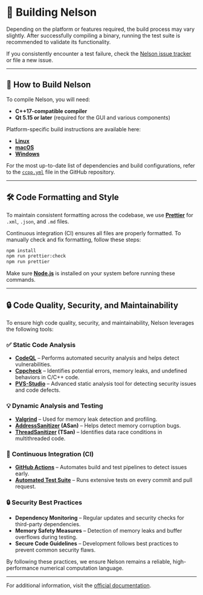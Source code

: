 # 🏰️ Building Nelson

Depending on the platform or features required, the build process may vary slightly. After successfully compiling a binary, running the test suite is recommended to validate its functionality.

If you consistently encounter a test failure, check the [Nelson issue tracker](https://github.com/nelson-lang/nelson/issues) or file a new issue.

---

## 🚀 How to Build Nelson

To compile Nelson, you will need:

- **C++17-compatible compiler**
- **Qt 5.15 or later** (required for the GUI and various components)

Platform-specific build instructions are available here:

- **[Linux](BUILDING_Linux.md)**
- **[macOS](BUILDING_Macos.md)**
- **[Windows](BUILDING_Windows.md)**

For the most up-to-date list of dependencies and build configurations, refer to the [`ccpp.yml`](https://github.com/nelson-lang/nelson/blob/master/.github/workflows/ccpp.yml) file in the GitHub repository.

---

## 🛠️ Code Formatting and Style

To maintain consistent formatting across the codebase, we use **[Prettier](https://prettier.io/)** for `.xml`, `.json`, and `.md` files.

Continuous integration (CI) ensures all files are properly formatted. To manually check and fix formatting, follow these steps:

```bash
npm install
npm run prettier:check
npm run prettier
```

Make sure **[Node.js](https://nodejs.org/en)** is installed on your system before running these commands.

---

## 🔒 Code Quality, Security, and Maintainability

To ensure high code quality, security, and maintainability, Nelson leverages the following tools:

### ✅ **Static Code Analysis**

- **[CodeQL](https://codeql.github.com/)** – Performs automated security analysis and helps detect vulnerabilities.
- **[Cppcheck](https://cppcheck.sourceforge.io/)** – Identifies potential errors, memory leaks, and undefined behaviors in C/C++ code.
- **[PVS-Studio](https://pvs-studio.com/)** – Advanced static analysis tool for detecting security issues and code defects.

### 💡 **Dynamic Analysis and Testing**

- **[Valgrind](https://valgrind.org/)** – Used for memory leak detection and profiling.
- **[AddressSanitizer](https://clang.llvm.org/docs/AddressSanitizer.html) (ASan)** – Helps detect memory corruption bugs.
- **[ThreadSanitizer](https://clang.llvm.org/docs/ThreadSanitizer.html) (TSan)** – Identifies data race conditions in multithreaded code.

### 🔄 **Continuous Integration (CI)**

- **[GitHub Actions](https://github.com/features/actions)** – Automates build and test pipelines to detect issues early.
- **[Automated Test Suite](https://github.com/nelson-lang/nelson/actions)** – Runs extensive tests on every commit and pull request.

### 🔒 **Security Best Practices**

- **Dependency Monitoring** – Regular updates and security checks for third-party dependencies.
- **Memory Safety Measures** – Detection of memory leaks and buffer overflows during testing.
- **Secure Code Guidelines** – Development follows best practices to prevent common security flaws.

By following these practices, we ensure Nelson remains a reliable, high-performance numerical computation language.

---

For additional information, visit the [official documentation](https://nelson-lang.github.io/nelson-website/).

